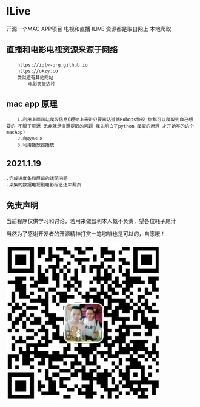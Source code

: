 # ILive
开源一个MAC APP项目 电视和直播 ILIVE 资源都是取自网上 本地爬取

## 直播和电影电视资源来源于网络
        
        https://iptv-org.github.io
        https://okzy.co
        类似还有其他网站
            电影天堂这种


## mac app 原理
        1.利用上面网站爬取信息(理论上来讲只要网站遵循Robots协议 你都可以爬取到自己想要的 不限于资源 无非就是资源提取的问题 我先明白了python 爬取的原理 才开始写的这个macApp)
        2.爬取m3u8
        3.利用播放器播放


## 2021.1.19
    .完成进度条和屏幕的适配问题
    .采集的数据电视剧电影综艺还未翻页



## 免责声明
当前程序仅供学习和讨论，若用来做盈利本人概不负责，望各位耗子尾汁


当然为了感谢开发者的开源精神打赏一笔咖啡也是可以的，自愿哦！

![](1.jpg)
